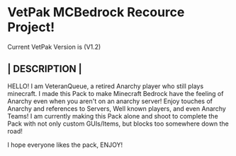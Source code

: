 # VetPak MCBedrock Recource Project!

Current VetPak Version is (V1.2)

| DESCRIPTION |
-----------------------------------------------------------------------------------------------------------------

HELLO! I am VeteranQueue, a retired Anarchy player who still plays minecraft. I made this Pack to make Minecraft Bedrock have the feeling of Anarchy even when you aren't on an anarchy server! Enjoy touches of Anarchy and references to Servers, Well known players, and even Anarchy Teams!
I am currently making this Pack alone and shoot to complete the Pack with not only custom GUIs/Items, but blocks too somewhere down the road!

I hope everyone likes the pack, ENJOY!
